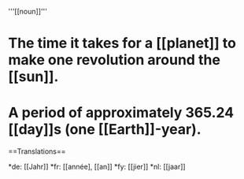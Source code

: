 '''[[noun]]'''

# The time it takes for a [[planet]] to make one revolution around the [[sun]].
# A period of approximately 365.24 [[day]]s (one [[Earth]]-year).

==Translations==

*de: [[Jahr]]
*fr: [[année], [[an]]
*fy: [[jier]]
*nl: [[jaar]]